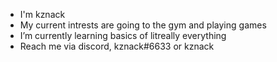 - I'm kznack
- My current intrests are going to the gym and playing games
- I’m currently learning basics of litreally everything
- Reach me via discord, kznack#6633 or kznack

<!---
kznack/kznack is a ✨ special ✨ repository because its `README.md` (this file) appears on your GitHub profile.
You can click the Preview link to take a look at your changes.
--->
